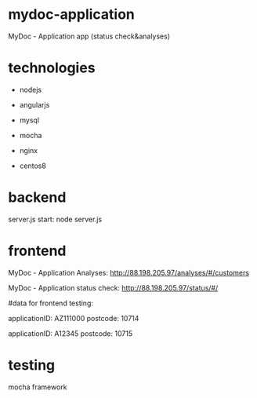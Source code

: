 # mydoc-application
MyDoc - Application app (status check&amp;analyses)

# technologies
- nodejs
- angularjs
- mysql
- mocha

- nginx
- centos8

# backend
server.js
start:
node server.js


# frontend
MyDoc - Application Analyses: http://88.198.205.97/analyses/#/customers

MyDoc - Application status check: http://88.198.205.97/status/#/

#data for frontend testing:

applicationID: AZ111000
postcode: 10714

applicationID: 	A12345
postcode: 10715

# testing
mocha framework



